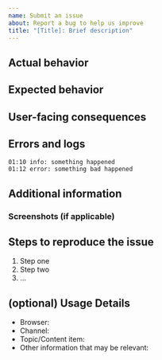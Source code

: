 ```yaml
---
name: Submit an issue
about: Report a bug to help us improve
title: "[Title]: Brief description"
---
```


<!-- Please remove any unused sections.

Note that anything written between these symbols will not appear in the actual, published issue. They serve as instructions for filling out this template. You may want to use the 'preview' tab above this textbox to verify formatting before submitting.

Instructions:
- Title line template: [Title]: Brief description

-->

## Actual behavior
<!-- Briefly describe the current behavior, including screenshots or other references when applicable
-->


## Expected behavior
<!-- Briefly describe the expected behavior (but that did not occur) -->


## User-facing consequences
<!--
Implications and real-world consequences for learners, coaches, admins, and other users of the application
-->


## Errors and logs
<!-- Remove this section if unused. Example below:  -->

```
01:10 info: something happened
01:12 error: something bad happened
```


## Additional information
<!-- Include screenshots, code, or notes to help us better understand the issue -->


### Screenshots (if applicable)
<!-- Remove this section if unused -->


## Steps to reproduce the issue
1. Step one
2. Step two
3. ...


## (optional) Usage Details
<!-- Please give details about how you were using Studio. -->
 - Browser:
 - Channel:
 - Topic/Content item:
 - Other information that may be relevant:
